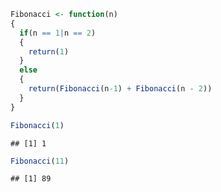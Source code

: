 

```r
Fibonacci <- function(n)
{
  if(n == 1|n == 2)
  {
    return(1)
  }
  else
  {
    return(Fibonacci(n-1) + Fibonacci(n - 2))
  }
}

Fibonacci(1)
```

```
## [1] 1
```

```r
Fibonacci(11)
```

```
## [1] 89
```

